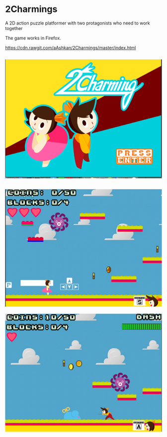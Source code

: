 # 2Charmings
A 2D action puzzle platformer with two protagonists who need to work together

The game works in Firefox.

https://cdn.rawgit.com/aAshkan/2Charmings/master/index.html

![img1](Screenshot/1.png )
-------------------------------------------------
![img2](Screenshot/2.png "Girl")
-------------------------------------------------
![img3](Screenshot/3.png "Boy")
